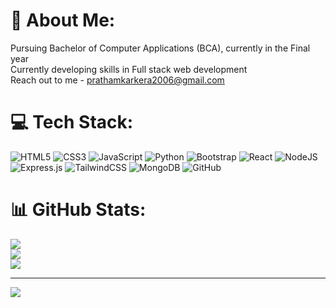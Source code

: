 # 💫 About Me:
Pursuing Bachelor of Computer Applications (BCA), currently in the Final year<br>Currently developing skills in Full stack web development<br>Reach out to me - prathamkarkera2006@gmail.com<br>


# 💻 Tech Stack:
![HTML5](https://img.shields.io/badge/html5-%23E34F26.svg?style=plastic&logo=html5&logoColor=white) ![CSS3](https://img.shields.io/badge/css3-%231572B6.svg?style=plastic&logo=css3&logoColor=white) ![JavaScript](https://img.shields.io/badge/javascript-%23323330.svg?style=plastic&logo=javascript&logoColor=%23F7DF1E) ![Python](https://img.shields.io/badge/python-3670A0?style=plastic&logo=python&logoColor=ffdd54) ![Bootstrap](https://img.shields.io/badge/bootstrap-%238511FA.svg?style=plastic&logo=bootstrap&logoColor=white) ![React](https://img.shields.io/badge/react-%2320232a.svg?style=plastic&logo=react&logoColor=%2361DAFB) ![NodeJS](https://img.shields.io/badge/node.js-6DA55F?style=plastic&logo=node.js&logoColor=white) ![Express.js](https://img.shields.io/badge/express.js-%23404d59.svg?style=plastic&logo=express&logoColor=%2361DAFB) ![TailwindCSS](https://img.shields.io/badge/tailwindcss-%2338B2AC.svg?style=plastic&logo=tailwind-css&logoColor=white) ![MongoDB](https://img.shields.io/badge/MongoDB-%234ea94b.svg?style=plastic&logo=mongodb&logoColor=white) ![GitHub](https://img.shields.io/badge/github-%23121011.svg?style=plastic&logo=github&logoColor=white)
# 📊 GitHub Stats:
![](https://github-readme-stats.vercel.app/api?username=mr-prathamm&theme=dark&hide_border=false&include_all_commits=true&count_private=false)<br/>
![](https://nirzak-streak-stats.vercel.app/?user=mr-prathamm&theme=dark&hide_border=false)<br/>
![](https://github-readme-stats.vercel.app/api/top-langs/?username=mr-prathamm&theme=dark&hide_border=false&include_all_commits=true&count_private=false&layout=compact)

---
[![](https://visitcount.itsvg.in/api?id=mr-prathamm&icon=0&color=0)](https://visitcount.itsvg.in)

<!-- Proudly created with GPRM ( https://gprm.itsvg.in ) -->
